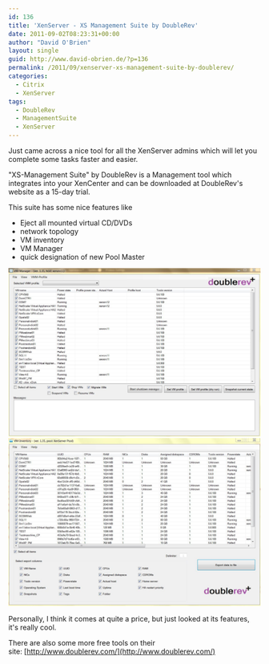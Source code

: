 ```yaml
---
id: 136
title: 'XenServer - XS Management Suite by DoubleRev'
date: 2011-09-02T08:23:31+00:00
author: "David O'Brien"
layout: single
guid: http://www.david-obrien.de/?p=136
permalink: /2011/09/xenserver-xs-management-suite-by-doublerev/
categories:
  - Citrix
  - XenServer
tags:
  - DoubleRev
  - ManagementSuite
  - XenServer
---
```

Just came across a nice tool for all the XenServer admins which will let you complete some tasks faster and easier.

"XS-Management Suite" by DoubleRev is a Management tool which integrates into your XenCenter and can be downloaded at DoubleRev's website as a 15-day trial.

This suite has some nice features like

* Eject all mounted virtual CD/DVDs
* network topology
* VM inventory
* VM Manager
* quick designation of new Pool Master

![VM Manager](/media/2011/09/VM_manager.jpg "VM_manager")
![VM Inventory](/media/2011/09/VM_inventory.jpg "VM_inventory")

Personally, I think it comes at quite a price, but just looked at its features, it's really cool.

There are also some more free tools on their site: [http://www.doublerev.com/](http://www.doublerev.com/)
